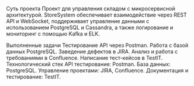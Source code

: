 Суть проекта
Проект для управления складом с микросервисной архитектурой. StoreSystem обеспечивает взаимодействие через REST API и WebSocket, поддерживает управление данными с использованием PostgreSQL и Cassandra, а также логирование и мониторинг с помощью Kafka и ELK.

Выполненные задачи
Тестирование API через Postman.
Работа с базой данных PostgreSQL.
Заведение дефектов в JIRA.
Анализ и работа с требованиями в Confluence.
Написание тест-кейсов в TestIT.
Технологический стек
API тестирование: Postman.
База данных: PostgreSQL.
Управление проектами: JIRA, Confluence.
Документация и тестирование: TestIT.




